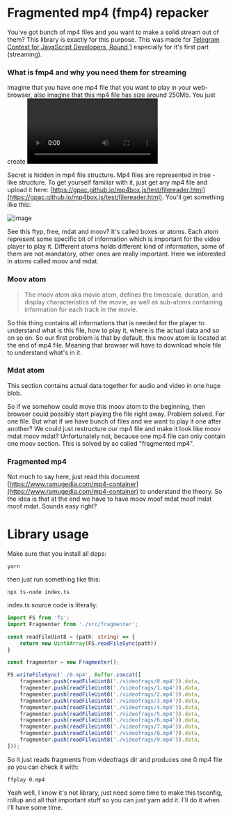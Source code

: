 # Fragmented mp4 (fmp4) repacker

You've got bunch of mp4 files and you want to make a solid stream out of them? This library is exactly for this purpose.
This was made for [Telegram Contest for JavaScript Developers, Round 1](https://t.me/contest/357) especially for it's first part (streaming).

### What is fmp4 and why you need them for streaming

Imagine that you have one mp4 file that you want to play in your web-browser, also imagine that this mp4 file has size around 250Mb. You just
create <video /> tag set link to that file and voila, your browser will have to download whole 250Mb before it can actually start playing it? Why?

Secret is hidden in mp4 file structure. Mp4 files are represented in tree - like structure. To get yourself familiar with it, just get any mp4 file
and upload it here: [https://gpac.github.io/mp4box.js/test/filereader.html](https://gpac.github.io/mp4box.js/test/filereader.html). You'll get something like this:

![image](https://github.com/angrycoding/fmp4-repack/assets/895042/9e447043-0096-462c-a062-86f67341d3d3)

See this ftyp, free, mdat and moov? It's called boxes or atoms. Each atom represent some specific bit of information which is important for the video player to
play it. Different atoms holds different kind of information, some of them are not mandatory, other ones are really important. Here we interested in atoms called moov and mdat.

### Moov atom

> The moov atom aka movie atom, defines the timescale, duration, and display characteristics of the movie, as well as sub-atoms containing information for each track in the movie.

So this thing contains all informations that is needed for the player to understand what is this file, how to play it, where is the actual data and so on so on. So our first problem is
that by default, this moov atom is located at the end of mp4 file. Meaning that browser will have to download whole file to understand what's in it.

### Mdat atom

This section contains actual data together for audio and video in one huge blob.

So if we somehow could move this moov atom to the beginning, then browser could possibly start playing the file right away. Problem solved. For one file. But what if we have bunch of files
and we want to play it one after another? We could just restructure our mp4 file and make it look like moov mdat moov mdat? Unfortunately not, because one mp4 file can only contain one moov section.
This is solved by so called "fragmented mp4".

### Fragmented mp4

Not much to say here, just read this document [https://www.ramugedia.com/mp4-container](https://www.ramugedia.com/mp4-container) to understand the theory. So the idea is that at the end
we have to have moov moof mdat moof mdat moof mdat. Sounds easy right?

# Library usage

Make sure that you install all deps:

```
yarn
```

then just run something like this:

```
npx ts-node index.ts
```

index.ts source code is literally:

```typescript
import FS from 'fs';
import Fragmenter from './src/fragmenter';

const readFileUint8 = (path: string) => {
	return new Uint8Array(FS.readFileSync(path))
}

const fragmenter = new Fragmenter();

FS.writeFileSync('./0.mp4', Buffer.concat([
	fragmenter.push(readFileUint8('./videofrags/0.mp4')).data,
	fragmenter.push(readFileUint8('./videofrags/1.mp4')).data,
	fragmenter.push(readFileUint8('./videofrags/2.mp4')).data,
	fragmenter.push(readFileUint8('./videofrags/3.mp4')).data,
	fragmenter.push(readFileUint8('./videofrags/4.mp4')).data,
	fragmenter.push(readFileUint8('./videofrags/5.mp4')).data,
	fragmenter.push(readFileUint8('./videofrags/6.mp4')).data,
	fragmenter.push(readFileUint8('./videofrags/7.mp4')).data,
	fragmenter.push(readFileUint8('./videofrags/8.mp4')).data,
	fragmenter.push(readFileUint8('./videofrags/9.mp4')).data,
]));
```

So it just reads fragments from videofrags dir and produces one 0.mp4 file so you can check it with:

```
ffplay 0.mp4
```

Yeah well, I know it's not library, just need some time to make this tsconfig, rollup and all that important stuff so you can just yarn add it. I'll do it when I'll have some time.
